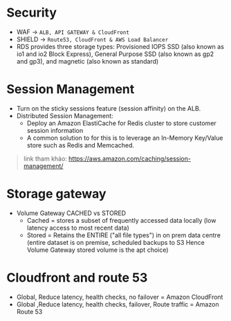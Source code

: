 # Security
- WAF -> `ALB, API GATEWAY & CloudFront`
- SHIELD -> `Route53, CloudFront & AWS Load Balancer`
- RDS provides three storage types: Provisioned IOPS SSD (also known as io1 and io2 Block Express), General Purpose SSD (also known as gp2 and gp3), and magnetic (also known as standard)

# Session Management
- Turn on the sticky sessions feature (session affinity) on the ALB.
- Distributed Session Management: 
  + Deploy an Amazon ElastiCache for Redis cluster to store customer session information
  + A common solution to for this is to leverage an In-Memory Key/Value store such as Redis and Memcached.

> link tham khảo: https://aws.amazon.com/caching/session-management/

# Storage gateway
- Volume Gateway CACHED vs STORED
  + Cached = stores a subset of frequently accessed data locally (low latency access to most recent data)
  + Stored = Retains the ENTIRE ("all file types") in on prem data centre (entire dataset is on premise, scheduled backups to S3 Hence Volume Gateway stored volume is the apt choice)

# Cloudfront and route 53
- Global, Reduce latency, health checks, no failover = Amazon CloudFront
- Global ,Reduce latency, health checks, failover, Route traffic = Amazon Route 53
